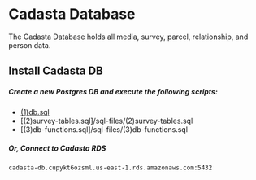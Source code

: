 # Cadasta Database
The Cadasta Database holds all media, survey, parcel, relationship, and person data.

## Install Cadasta DB


##### Create a new Postgres DB and execute the following scripts:

* [(1)db.sql](/sql-files/(1)db.sql)
* [(2)survey-tables.sql]/sql-files/(2)survey-tables.sql
* [(3)db-functions.sql]/sql-files/(3)db-functions.sql

##### Or, Connect to Cadasta RDS

`cadasta-db.cupykt6ozsml.us-east-1.rds.amazonaws.com:5432`
